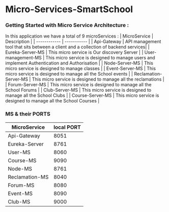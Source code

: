 # Micro-Services-SmartSchool
### Getting Started with Micro Service Architecture :
In this application we have a total of 9 microServices :
| MicroService | Description |
| ------------ | ----------- |
| Api-Gateway  | API management tool that sits between a client and a collection of backend services|
| Eureka-Server-MS | This micro service is Our discovery Server  |
| User-management-MS | This micro service is designed to manage users and implement Authentication and Authorisation |
| Node-Server-MS | This micro service is designed to manage classes |
| Event-Server-MS | This micro service is designed to manage all the School events | 
| Reclamation-Server-MS | This micro service is designed to manage all the reclamations |
| Forum-Server-MS | This micro service is designed to manage all the School Forums | 
| Club-Server-MS | This micro service is designed to manage all the School Clubs | 
| Course-Server-MS | This micro service is designed to manage all the School Courses | 

### MS & their PORTS
| MicroService | local PORT |
| ------------ | ----------- |
| Api-Gateway | 8051 |
| Eureka-Server | 8761 |
| User-MS | 8060 |
| Course-MS | 9090 |
| Node-MS | 8761 |
| Reclamation-MS | 8040 |
| Forum-MS | 8080 |
| Event-MS | 8090 |
| Club-MS | 9000 |
